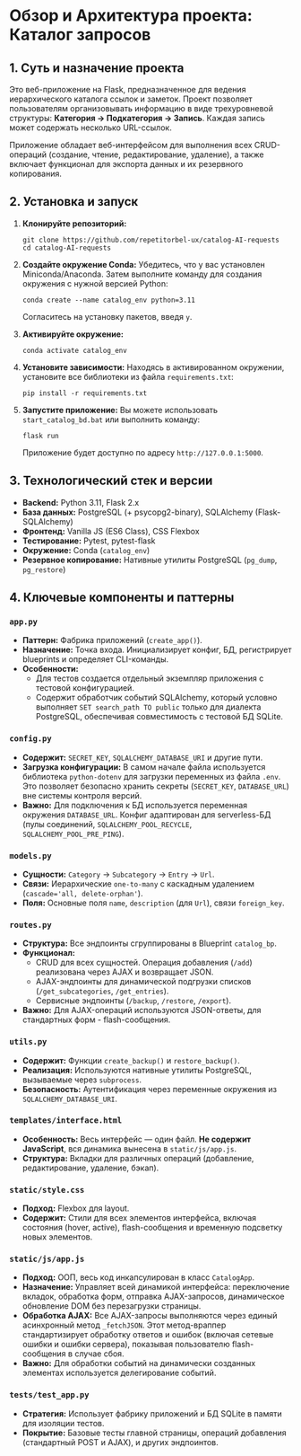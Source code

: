 # Обзор и Архитектура проекта: Каталог запросов

## 1. Суть и назначение проекта

Это веб-приложение на Flask, предназначенное для ведения иерархического каталога ссылок и заметок. Проект позволяет пользователям организовывать информацию в виде трехуровневой структуры: **Категория -> Подкатегория -> Запись**. Каждая запись может содержать несколько URL-ссылок.

Приложение обладает веб-интерфейсом для выполнения всех CRUD-операций (создание, чтение, редактирование, удаление), а также включает функционал для экспорта данных и их резервного копирования.

## 2. Установка и запуск

1.  **Клонируйте репозиторий:**
    ```shell
    git clone https://github.com/repetitorbel-ux/catalog-AI-requests
    cd catalog-AI-requests
    ```

2.  **Создайте окружение Conda:**
    Убедитесь, что у вас установлен Miniconda/Anaconda. Затем выполните команду для создания окружения с нужной версией Python:
    ```shell
    conda create --name catalog_env python=3.11
    ```
    Согласитесь на установку пакетов, введя `y`.

3.  **Активируйте окружение:**
    ```shell
    conda activate catalog_env
    ```

4.  **Установите зависимости:**
    Находясь в активированном окружении, установите все библиотеки из файла `requirements.txt`:
    ```shell
    pip install -r requirements.txt
    ```

5.  **Запустите приложение:**
    Вы можете использовать `start_catalog_bd.bat` или выполнить команду:
    ```shell
    flask run
    ```
    Приложение будет доступно по адресу `http://127.0.0.1:5000`.

## 3. Технологический стек и версии
- **Backend:** Python 3.11, Flask 2.x
- **База данных:** PostgreSQL (+ psycopg2-binary), SQLAlchemy (Flask-SQLAlchemy)
- **Фронтенд:** Vanilla JS (ES6 Class), CSS Flexbox
- **Тестирование:** Pytest, pytest-flask
- **Окружение:** Conda (`catalog_env`)
- **Резервное копирование:** Нативные утилиты PostgreSQL (`pg_dump`, `pg_restore`)

## 4. Ключевые компоненты и паттерны

### `app.py`
- **Паттерн:** Фабрика приложений (`create_app()`).
- **Назначение:** Точка входа. Инициализирует конфиг, БД, регистрирует blueprints и определяет CLI-команды.
- **Особенности:**
    - Для тестов создается отдельный экземпляр приложения с тестовой конфигурацией.
    - Содержит обработчик событий SQLAlchemy, который условно выполняет `SET search_path TO public` только для диалекта PostgreSQL, обеспечивая совместимость с тестовой БД SQLite.

### `config.py`
- **Содержит:** `SECRET_KEY`, `SQLALCHEMY_DATABASE_URI` и другие пути.
- **Загрузка конфигурации:** В самом начале файла используется библиотека `python-dotenv` для загрузки переменных из файла `.env`. Это позволяет безопасно хранить секреты (`SECRET_KEY`, `DATABASE_URL`) вне системы контроля версий.
- **Важно:** Для подключения к БД используется переменная окружения `DATABASE_URL`. Конфиг адаптирован для serverless-БД (пулы соединений, `SQLALCHEMY_POOL_RECYCLE`, `SQLALCHEMY_POOL_PRE_PING`).

### `models.py`
- **Сущности:** `Category` -> `Subcategory` -> `Entry` -> `Url`.
- **Связи:** Иерархические `one-to-many` с каскадным удалением (`cascade='all, delete-orphan'`).
- **Поля:** Основные поля `name`, `description` (для `Url`), связи `foreign_key`.

### `routes.py`
- **Структура:** Все эндпоинты сгруппированы в Blueprint `catalog_bp`.
- **Функционал:**
  - CRUD для всех сущностей. Операция добавления (`/add`) реализована через AJAX и возвращает JSON.
  - AJAX-эндпоинты для динамической подгрузки списков (`/get_subcategories`, `/get_entries`).
  - Сервисные эндпоинты (`/backup`, `/restore`, `/export`).
- **Важно:** Для AJAX-операций используются JSON-ответы, для стандартных форм - flash-сообщения.

### `utils.py`
- **Содержит:** Функции `create_backup()` и `restore_backup()`.
- **Реализация:** Используются нативные утилиты PostgreSQL, вызываемые через `subprocess`.
- **Безопасность:** Аутентификация через переменные окружения из `SQLALCHEMY_DATABASE_URI`.

### `templates/interface.html`
- **Особенность:** Весь интерфейс — один файл. **Не содержит JavaScript**, вся динамика вынесена в `static/js/app.js`.
- **Структура:** Вкладки для различных операций (добавление, редактирование, удаление, бэкап).

### `static/style.css`
- **Подход:** Flexbox для layout.
- **Содержит:** Стили для всех элементов интерфейса, включая состояния (hover, active), flash-сообщения и временную подсветку новых элементов.

### `static/js/app.js`
- **Подход:** ООП, весь код инкапсулирован в класс `CatalogApp`.
- **Назначение:** Управляет всей динамикой интерфейса: переключение вкладок, обработка форм, отправка AJAX-запросов, динамическое обновление DOM без перезагрузки страницы.
- **Обработка AJAX:** Все AJAX-запросы выполняются через единый асинхронный метод `_fetchJSON`. Этот метод-враппер стандартизирует обработку ответов и ошибок (включая сетевые ошибки и ошибки сервера), показывая пользователю flash-сообщения в случае сбоя.
- **Важно:** Для обработки событий на динамически созданных элементах используется делегирование событий.

### `tests/test_app.py`
- **Стратегия:** Использует фабрику приложений и БД SQLite в памяти для изоляции тестов.
- **Покрытие:** Базовые тесты главной страницы, операций добавления (стандартный POST и AJAX), и других эндпоинтов.